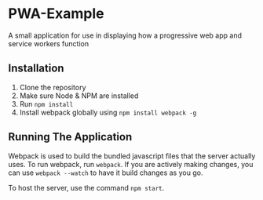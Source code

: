 # PWA-Example
A small application for use in displaying how a progressive web app and service workers function

## Installation
1. Clone the repository
2. Make sure Node & NPM are installed
3. Run `npm install`
4. Install webpack globally using `npm install webpack -g`

## Running The Application
Webpack is used to build the bundled javascript files that the server actually uses. To run webpack, run `webpack`. If you are actively making changes, you can use `webpack --watch` to have it build changes as you go.

To host the server, use the command `npm start`.

